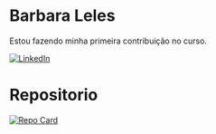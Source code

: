 # Barbara Leles
Estou fazendo minha primeira contribuição no curso.

[![LinkedIn](https://img.shields.io/badge/LinkedIn-0077B5?style=for-the-badge&logo=linkedin&logoColor=white)](https://www.linkedin.com/in/SEUUSERNAME/)

# Repositorio
[![Repo Card](https://github-readme-stats.vercel.app/api/pin/?username=barbaraleles&repo=dio-lab-open-source&bg_color=000&border_color=30A3DC&show_icons=true&icon_color=30A3DC&title_color=E94D5F&text_color=FFF&hide_title=true)](https://github.com/barbaraleles/dio-lab-open-source)
